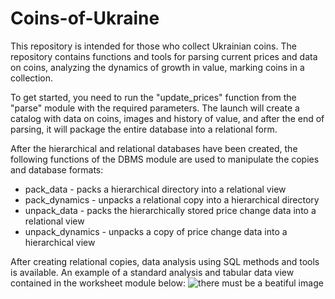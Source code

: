 # Coins-of-Ukraine
This repository is intended for those who collect Ukrainian coins. The repository contains functions and tools for parsing current prices and data on coins, analyzing the dynamics of growth in value, marking coins in a collection.

To get started, you need to run the "update_prices" function from the "parse" module with the required parameters. The launch will create a catalog with data on coins, images and history of value, and after the end of parsing, it will package the entire database into a relational form.

After the hierarchical and relational databases have been created, the following functions of the DBMS module are used to manipulate the copies and database formats:
+ pack_data - packs a hierarchical directory into a relational view
+ pack_dynamics - unpacks a relational copy into a hierarchical directory
+ unpack_data - packs the hierarchically stored price change data into a relational view
+ unpack_dynamics - unpacks a copy of price change data into a hierarchical view

After creating relational copies, data analysis using SQL methods and tools is available. An example of a standard analysis and tabular data view contained in the worksheet module below:
![there must be a beatiful image](https://github.com/Kyrylo-Kotelevets/Coins-of-Ukraine/tree/main/examples/table.PNG)

